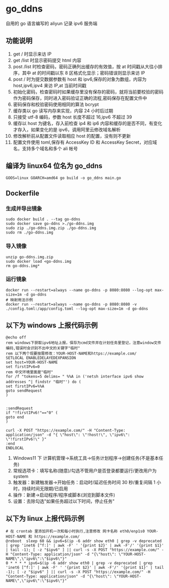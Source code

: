 # go_ddns

自用的 go 语言编写的 aliyun 记录 ipv6 服务端

## 功能说明

1. get / 时显示来访 IP
2. get /list 时显示密码提交 html 内容
3. post /list 时检查密码，密码正确列出缓存的有效值，按 at 时间戳从大往小排序，其中 at 的时间戳以东 8 区格式化显示；密码错误则显示来访 IP
4. post / 时为提交数据参数有 host 和 ipv6,保存的对象为数组，内容为 host,ipv6,ipv4 来访 IP,at 当前时间戳
5. 初始化密码，检查密码时如果缓存里没有保存的密码，就将当前要校验的密码作为密码保存，同时进入密码验证正确的流程,密码保存在配置文件中
6. 密码保存和校验密码使用相同的算法 bcrypt
7. 缓存类以 go 读写内存来实现，内容 24 小时后过期
8. 只接受 utf-8 编码，参数 host 长度不超过 16,ipv6 不超过 39
9. 缓存以 host 为键名，存入前检查 ip4 和 ip6 内容和缓存的是否不同，有变化才存入，如果变化的是 ipv6，调用阿里云修改域名解析
10. 修改解析前从配置文件读取相应 host 的配置，没有则不更新
11. 配置文件使用 toml,保存有 AccessKey ID 和 AccessKey Secret，对应域名，支持多个域名和多个 ali 帐号

## 编译为 linux64 位名为 go_ddns

```
GOOS=linux GOARCH=amd64 go build -o go_ddns main.go
```

## Dockerfile

### 生成并导出镜象

```
sudo docker build . --tag go-ddns
sudo docker save go-ddns >./go-ddns.img
sudo zip ./go-ddns.img.zip ./go-ddns.img
sudo rm ./go-ddns.img
```

### 导入镜像

```
unzip go-ddns.img.zip
sudo docker load <go-ddns.img
rm go-ddns.img*
```

### 运行镜象

```
docker run --restart=always --name go-ddns -p 8080:8080 --log-opt max-size=1m -d go-ddns
# 映射用法示例
docker run --restart=always --name go-ddns -p 8080:8080 -v ./config.toml:/app/config.toml --log-opt max-size=1m -d go-ddns
```

## 以下为 windows 上报代码示例

```
@echo off
rem windows下获取ipv6地址上报，保存为cmd文件并在计划任务里登记，注意window文件编码,错误时会识别不出中文的关键字"临时"
rem 以下两个现要按需修改：YOUR-HOST-NAME和https://example.com/
SETLOCAL ENABLEDELAYEDEXPANSION
set host=YOUR-HOST-NAME
set firstIPv6=0
rem 中文环境里面是"临时"
for /f "tokens=5 delims= " %%A in ('netsh interface ipv6 show addresses ^| findstr "临时"') do (
set firstIPv6=%%A
goto sendRequest
)


:sendRequest
if "!firstIPv6!"=="0" (
goto end
)

curl -X POST "https://example.com/" -H "Content-Type: application/json" -d "{ \"host\": \"!host!\", \"ipv6\": \"!firstIPv6!\" }"
:end
ENDLOCAL
```

1.  Windows11 下 计算机管理->系统工具->任务计划程序->创建任务(不是基本任务)
2.  常规选项卡：填写名称(随意)/勾选不管用户是否登录都要运行/更改用户为 system
3.  触发器：新建触发器->开始任务：启动时/延迟任务时间 30 秒/重复间隔 1 小时，持续时间无限期/已启用
4.  操作：新建->启动程序/程序或脚本(浏览到脚本文件)
5.  设置：去除勾选"如果任务超过以下时间，停止任务"

## 以下为 linux 上报代码示例

```
# 在 crontab 里添加开机一次和每小时执行,注意修改 网卡名称 eth0/enp1s0 YOUR-HOST-NAME 和 https://example.com/
@reboot  sleep 60 && ipv6=$(ip -6 addr show eth0 | grep -v deprecated | grep 'inet6 [^f:]' | awk -F' ' '{print $2}' | awk -F'/' '{print $1}' | tail -1); [ -z "$ipv6" ] || curl -s -X POST "https://example.com/" -H "Content-Type: application/json" -d "{\"host\": \"YOUR-HOST-NAME\",\"ipv6\":\"$ipv6\"}"
0 * * * * ipv6=$(ip -6 addr show eth0 | grep -v deprecated | grep 'inet6 [^f:]' | awk -F' ' '{print $2}' | awk -F'/' '{print $1}' | tail -1); [ -z "$ipv6" ] || curl -s -X POST "https://example.com/" -H "Content-Type: application/json" -d "{\"host\": \"YOUR-HOST-NAME\",\"ipv6\":\"$ipv6\"}"
```
